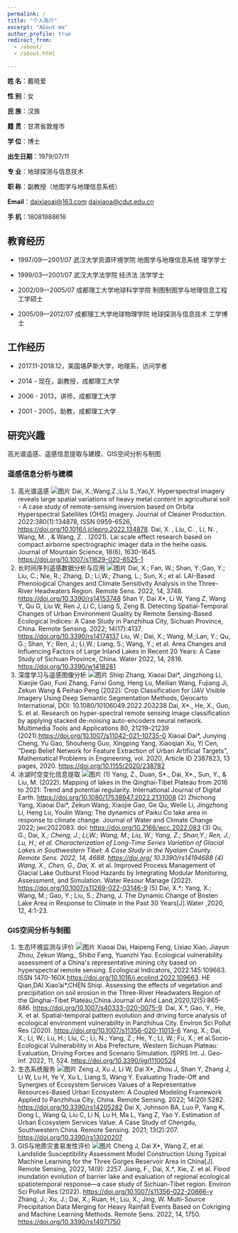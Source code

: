 ```yaml
---
permalink: /
title: "个人简介"
excerpt: "About me"
author_profile: true
redirect_from: 
  - /about/
  - /about.html

---
```

  
**姓   名**：戴晓爱

**性   别**：女

**民   族**：汉族

**籍   贯**：甘肃省敦煌市   

**学   位**：博士

**出生日期**：1979/07/11  

**专   业**：地球探测与信息技术

**职   称**：副教授（地图学与地理信息系统）

**Email**：daixiaoai@163.com    daixiaoa@cdut.edu.cn

**手   机**：18081988616

## 教育经历

- 1997/09—2001/07 武汉大学资源环境学院 地图学与地理信息系统 理学学士

- 1999/03—2001/07 武汉大学法学院 经济法 法学学士

- 2002/09—2005/07 成都理工大学地球科学学院 制图制图学与地理信息工程  工学硕士

- 2005/09—2012/07 成都理工大学地球物理学院 地球探测与信息技术  工学博士

## 工作经历

- 2017.11-2018.12，美国堪萨斯大学，地理系，访问学者

- 2014 - 现在，副教授，成都理工大学

- 2006 - 2013，讲师，成都理工大学

- 2001 - 2005，助教，成都理工大学

## 研究兴趣
高光谱遥感、遥感信息提取与建模、GIS空间分析与制图
### 遥感信息分析与建模
1. 高光谱遥感
![图片](..\\images\\xdlj1.jpg "高光谱遥感")
Dai, X.;Wang,Z.;Liu S.;Yao,Y. Hyperspectral imagery reveals large spatial variations of heavy metal content in agricultural soil - A case study of remote-sensing inversion based on Orbita Hyperspectral Satellites (OHS) imagery. Journal of Cleaner Production. 2022:380(1):134878, ISSN 0959-6526, https://doi.org/10.1016/j.jclepro.2022.134878.
Dai, X. , Liu, C. , Li, N. , Wang, M. , & Wang, Z. . (2021). Lai scale effect research based on compact airborne spectrographic imager data in the heihe oasis. Journal of Mountain Science, 18(6), 1630-1645. https://doi.org/10.1007/s11629-020-6525-1 
2. 长时间序列遥感数据分析与应用
![图片](..\\images\\xdlj2.jpg "长时间序列遥感数据分析与应用")
Dai, X.; Fan, W.; Shan, Y.;Gao, Y.; Liu, C.; Nie, R.; Zhang, D.; Li,W.; Zhang, L.; Sun, X.; et al. LAI-Based Phenological Changes and Climate Sensitivity Analysis in the Three-River Headwaters Region. Remote Sens. 2022, 14, 3748. https://doi.org/10.3390/rs14153748
Shan Y, Dai X*, Li W, Yang Z, Wang Y, Qu G, Liu W, Ren J, Li C, Liang S, Zeng B. Detecting Spatial-Temporal Changes of Urban Environment Quality by Remote Sensing-Based Ecological Indices: A Case Study in Panzhihua City, Sichuan Province, China. Remote Sensing. 2022; 14(17):4137. https://doi.org/10.3390/rs14174137
Liu, W.; Dai, X.; Wang, M.;Lan, Y.; Qu, G.; Shan, Y.; Ren, J.; Li,W.; Liang, S.; Wang, Y.; et al. Area Changes and Influencing Factors of Large Inland Lakes in Recent 20 Years: A Case Study of Sichuan Province, China. Water 2022, 14, 2816. https://doi.org/10.3390/w1418281
3. 深度学习与遥感图像分析
![图片](..\\images\\xdlj3.jpg "深度学习与遥感图像分析")
Shiqi Zhang, Xiaoai Dai*, Jingzhong Li, Xiaojie Gao, Fuxi Zhang, Fanxi Gong, Heng Lu, Meilian Wang, Fujiang Ji, Zekun Wang & Peihao Peng (2022): Crop Classification for UAV Visible Imagery Using Deep Semantic Segmentation Methods, Geocarto International, DOI: 10.1080/10106049.2022.203238
Dai, X*., He, X., Guo, S. et al. Research on hyper-spectral remote sensing image classification by applying stacked de-noising auto-encoders neural network. Multimedia Tools and Applications 80, 21219–21239 (2021).https://doi.org/10.1007/s11042-021-10735-0
Xiaoai Dai*, Junying Cheng, Yu Gao, Shouheng Guo, Xingping Yang, Xiaoqian Xu, Yi Cen, "Deep Belief Network for Feature Extraction of Urban Artificial Targets", Mathematical Problems in Engineering, vol. 2020, Article ID 2387823, 13 pages, 2020. https://doi.org/10.1155/2020/238782
4. 冰湖时空变化信息提取
![图片](..\\images\\xdlj4.jpg "冰湖时空变化信息提取")
(1) Yang, Z., Duan, S*., Dai, X*., Sun, Y., & Liu, M. (2022). Mapping of lakes in the Qinghai-Tibet Plateau from 2016 to 2021: Trend and potential regularity. International Journal of Digital Earth. https://doi.org/10.1080/17538947.2022.2131008
(2)	Zhichong Yang, Xiaoai Dai*, Zekun Wang, Xiaojie Gao, Ge Qu, Weile Li, Jingzhong Li, Heng Lu, Youlin Wang; The dynamics of Paiku Co lake area in response to climate change. Journal of Water and Climate Change 2022; jwc2022083. doi: https://doi.org/10.2166/wcc.2022.083
(3)	Qu, G.; Dai, X.*; Cheng, J.; Li,W.; Wang, M.; Liu, W.; Yang, Z.; Shan,Y.; Ren, J.; Lu, H.; et al. Characterization of Long-Time Series Variation of Glacial Lakes in Southwestern Tibet: A Case Study in the Nyalam County. Remote Sens. 2022, 14, 4688. https://doi.org/ 10.3390/rs14194688
(4)	Wang, X., Chen, G., Dai, X*. et al. Improved Process Management of Glacial Lake Outburst Flood Hazards by Integrating Modular Monitoring, Assessment, and Simulation. Water Resour Manage (2022). https://doi.org/10.1007/s11269-022-03146-9
(5)	Dai, X.*; Yang, X.; Wang, M.; Gao, Y.; Liu, S.; Zhang, J. The Dynamic Change of Bosten Lake Area in Response to Climate in the Past 30 Years[J].Water ,2020, 12, 4:1-23.
### GIS空间分析与制图
1. 生态环境监测与评价
![图片](..\\images\\xdlj5.jpg "生态环境监测与评价")
Xiaoai Dai, Haipeng Feng, Lixiao Xiao, Jiayun Zhou, Zekun Wang,, Shibo Fang, Yuanzhi Yao. Ecological vulnerability assessment of a China's representative mining city based on hyperspectral remote sensing. Ecological Indicators, 2022:145:109663. ISSN 1470-160X.https://doi.org/10.1016/j.ecolind.2022.109663.
HE Qian,DAI Xiao’ai*,CHEN Shiqi. Assessing the effects of vegetation and precipitation on soil erosion in the Three-River Headwaters Region of the Qinghai-Tibet Plateau,China.Journal of Arid Land,2020,12(5):865-886.  https://doi.org/10.1007/s40333-020-0075-9.
Dai, X.*, Gao, Y., He, X. et al. Spatial-temporal pattern evolution and driving force analysis of ecological environment vulnerability in Panzhihua City. Environ Sci Pollut Res (2020). https://doi.org/10.1007/s11356-020-11013-6
Yang, X.; Dai, X.; Li, W.; Lu, H.; Liu, C.; Li, N.; Yang, Z.; He, Y.; Li, W.; Fu, X.; et al.Socio-Ecological Vulnerability in Aba Prefecture, Western Sichuan Plateau: Evaluation, Driving Forces and Scenario Simulation. ISPRS Int. J. Geo-Inf. 2022, 11, 524. https://doi.org/10.3390/ijgi11100524
2. 生态系统服务
![图片](..\\images\\xdlj6.jpg "生态系统服务")
Zeng J, Xu J, Li W, Dai X*, Zhou J, Shan Y, Zhang J, Li W, Lu H, Ye Y, Xu L, Liang S, Wang Y. Evaluating Trade-Off and Synergies of Ecosystem Services Values of a Representative Resources-Based Urban Ecosystem: A Coupled Modeling Framework Applied to Panzhihua City, China. Remote Sensing. 2022; 14(20):5282. https://doi.org/10.3390/rs14205282
Dai X, Johnson BA, Luo P, Yang K, Dong L, Wang Q, Liu C, Li N, Lu H, Ma L, Yang Z, Yao Y. Estimation of Urban Ecosystem Services Value: A Case Study of Chengdu, Southwestern China. Remote Sensing. 2021; 13(2):207. https://doi.org/10.3390/rs13020207
3. GIS与地质灾害易发性评价
![图片](..\\images\\xdlj7.jpg "GIS与地质灾害易发性评价")
Cheng J, Dai X*, Wang Z, et al. Landslide Susceptibility Assessment Model Construction Using Typical Machine Learning for the Three Gorges Reservoir Area in China[J]. Remote Sensing, 2022, 14(9): 2257.
Jiang, F., Dai, X.*, Xie, Z. et al. Flood inundation evolution of barrier lake and evaluation of regional ecological spatiotemporal response—a case study of Sichuan-Tibet region. Environ Sci Pollut Res (2022). https://doi.org/10.1007/s11356-022-20866-y
Zhang, J.; Xu, J.; Dai, X.; Ruan, H.; Liu, X.; Jing, W. Multi-Source Precipitation Data Merging for Heavy Rainfall Events Based on Cokriging and Machine Learning Methods. Remote Sens. 2022, 14, 1750. https://doi.org/10.3390/rs14071750
